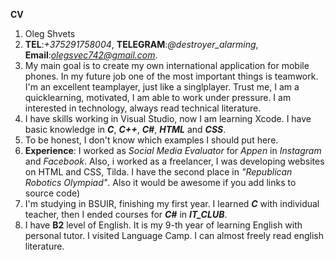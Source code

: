 **CV**
1. Oleg Shvets
2. **TEL**:*+375291758004*, **TELEGRAM**:*@destroyer_alarming*, **Email**:*olegsvec742@gmail.com*.
3. My main goal is to create my own international application for mobile phones. In my future job one of the most important things is teamwork. I'm an excellent teamplayer, just like a singlplayer. Trust me, I am a quicklearning, motivated, I am able to work under pressure. I am interested in technology, always read technical literature.
4. I have skills working in Visual Studio, now I am learning Xcode. I have basic knowledge in ***C***, ***C++***, ***C#***, ***HTML*** and ***CSS***.
5. To be honest, I don't know which examples I should put here.
6. **Experience**: I worked as *Social Media Evaluator* for *Appen* in *Instagram* and *Facebook*. Also, i worked as a freelancer, I was developing websites on HTML and CSS, Tilda. I have the second place in *"Republican Robotics Olympiad"*.
Also it would be awesome if you add links to source code)
7. I'm studying in BSUIR, finishing my first year. I learned ***C*** with individual teacher, then I ended courses for ***C#*** in ***IT_CLUB***.
8. I have **B2** level of English. It is my 9-th year of learning English  with personal tutor. I visited Language Camp. I can almost freely read english literature.
